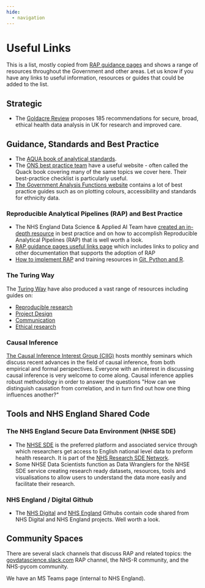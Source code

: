 ```yaml
---
hide:
  - navigation
---
```


# Useful Links

This is a list, mostly copied from [RAP guidance pages](https://nhsdigital.github.io/rap-community-of-practice/useful_links/) and shows a range of resources throughout the Government and other areas. Let us know if you have any links to useful information, resources or guides that could be added to the list.

## Strategic

- The [Goldacre Review](https://www.gov.uk/government/publications/better-broader-safer-using-health-data-for-research-and-analysis) proposes 185 recommendations for secure, broad, ethical health data analysis in UK for research and improved care.

## Guidance, Standards and Best Practice

- The [AQUA book of analytical standards](https://www.gov.uk/government/publications/the-aqua-book-guidance-on-producing-quality-analysis-for-government).
- The [ONS best practice team](https://best-practice-and-impact.github.io/qa-of-code-guidance/intro.html) have a useful website - often called the Quack book covering many of the same topics we cover here. Their best-practice checklist is particularly useful.
- [The Government Analysis Functions website](https://analysisfunction.civilservice.gov.uk/policy-store/) contains a lot of best practice guides such as on plotting colours, accessibility and standards for ethnicity data.

### Reproducible Analytical Pipelines (RAP) and Best Practice

- The NHS England Data Science & Applied AI Team have [created an in-depth resource](https://nhsdigital.github.io/rap-community-of-practice/) in best practice and on how to accomplish Reproducible Analytical Pipelines (RAP) that is well worth a look.
- [RAP guidance pages useful links page](https://nhsdigital.github.io/rap-community-of-practice/useful_links/) which includes links to policy and other documentation that supports the adoption of RAP
- [How to implement RAP](https://nhsdigital.github.io/rap-community-of-practice/implementing_RAP/rap-readiness/) and training resources in [Git, Python and R](https://nhsdigital.github.io/rap-community-of-practice/training_resources/git/intro-to-git/).

### The Turing Way

The [Turing Way](https://the-turing-way.netlify.app/index.html#) have also produced a vast range of resources including guides on:

- [Reproducible research](https://the-turing-way.netlify.app/reproducible-research/reproducible-research)
- [Project Design](https://the-turing-way.netlify.app/project-design/project-design)
- [Communication](https://the-turing-way.netlify.app/communication/communication)
- [Ethical research](https://the-turing-way.netlify.app/ethical-research/ethical-research)

### Causal Inference

[The Causal Inference Interest Group (CIIG)](https://www.turing.ac.uk/research/interest-groups/causal-inference) hosts monthly seminars which discuss recent advances in the field of causal inference, from both empirical and formal perspectives. Everyone with an interest in discussing causal inference is very welcome to come along. Causal inference applies robust methodology in order to answer the questions "How can we distinguish causation from correlation, and in turn find out how one thing influences another?"

## Tools and NHS England Shared Code

### The NHS England Secure Data Environment (NHSE SDE)

- The [NHSE SDE](https://digital.nhs.uk/services/secure-data-environment-service) is the preferred platform and associated service through which researchers get access to English national level data to preform health research. It is part of the [NHS Research SDE Network](https://transform.england.nhs.uk/key-tools-and-info/data-saves-lives/accessing-data-for-research-and-analysis/work-in-progress/).
- Some NHSE Data Scientists function as Data Wranglers for the NHSE SDE service creating research ready datasets, resources, tools and visualisations to allow users to understand the data more easily and facilitate their research.

### NHS England / Digital Github

- The [NHS Digital](https://github.com/NHSDigital) and [NHS England](https://github.com/nhsengland) Githubs contain code shared from NHS Digital and NHS England projects. Well worth a look. 

## Community Spaces

There are several slack channels that discuss RAP and related topics: the [govdatascience.slack.com](https://govdatascience.slack.com) RAP channel, the NHS-R community, and the NHS-pycom community. 

We have an MS Teams page (internal to NHS England).
